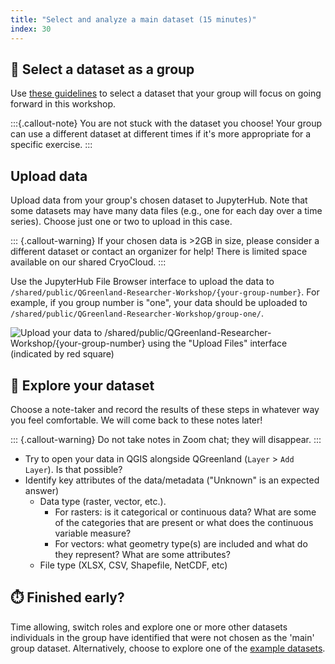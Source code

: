 ```yaml
---
title: "Select and analyze a main dataset (15 minutes)"
index: 30
---
```


## 🤔 Select a dataset as a group

Use [these guidelines](/content/prerequisites/dataset-selection.md) to select a dataset
that your group will focus on going forward in this workshop.

:::{.callout-note}
You are not stuck with the dataset you choose! Your group can use a different
dataset at different times if it's more appropriate for a specific exercise.
:::

## Upload data

Upload data from your group's chosen dataset to JupyterHub. Note that some
datasets may have many data files (e.g., one for each day over a
time series). Choose just one or two to upload in this case.

::: {.callout-warning}
If your chosen data is >2GB in size, please consider a different dataset or
contact an organizer for help! There is limited space available on our shared
CryoCloud.
:::

Use the JupyterHub File Browser interface to upload the data to
`/shared/public/QGreenland-Researcher-Workshop/{your-group-number}`.  For
example, if you group number is "one", your data should be uploaded to
`/shared/public/QGreenland-Researcher-Workshop/group-one/`.

![Upload your data to
`/shared/public/QGreenland-Researcher-Workshop/{your-group-number}` using the
"Upload Files" interface (indicated by red
square)](/_media/file-browser-data-upload.png)


## 🧭 Explore your dataset

Choose a note-taker and record the results of these steps in whatever way you feel
comfortable. We will come back to these notes later!

::: {.callout-warning}
Do not take notes in Zoom chat; they will disappear.
:::

* Try to open your data in QGIS alongside QGreenland (`Layer` > `Add Layer`). Is that
  possible?
* Identify key attributes of the data/metadata ("Unknown" is an expected answer)
    * Data type (raster, vector, etc.).
        * For rasters: is it categorical or continuous data? What are some of
          the categories that are present or what does the continuous variable
          measure?
        * For vectors: what geometry type(s) are included and what do they
          represent? What are some attributes?
    * File type (XLSX, CSV, Shapefile, NetCDF, etc)


## ⏱️ Finished early?

Time allowing, switch roles and explore one or more other datasets individuals
in the group have identified that were not chosen as the 'main' group
dataset. Alternatively, choose to explore one of the [example
datasets](/content/example-data/).
